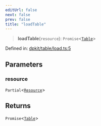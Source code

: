 ```yaml
---
editUrl: false
next: false
prev: false
title: "loadTable"
---
```


> **loadTable**(`resource`): `Promise`\<[`Table`](/reference/dpkit/table/)\>

Defined in: [dpkit/table/load.ts:5](https://github.com/datisthq/dpkit/blob/5891634de8175d14853313e208ffbae144fd78eb/dpkit/table/load.ts#L5)

## Parameters

### resource

`Partial`\<[`Resource`](/reference/dpkit/resource/)\>

## Returns

`Promise`\<[`Table`](/reference/dpkit/table/)\>
